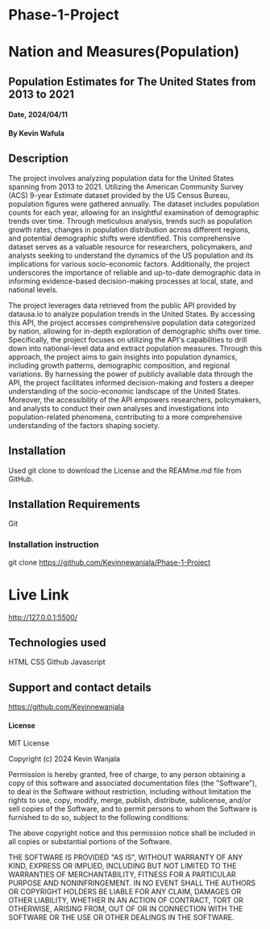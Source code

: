 
# Phase-1-Project

# Nation and Measures(Population) 

## Population Estimates for The United States from 2013 to 2021

#### Date, 2024/04/11

#### By Kevin Wafula

## Description

The project involves analyzing population data for the United States spanning from 2013 to 2021. Utilizing the American Community Survey (ACS) 9-year Estimate dataset provided by the US Census Bureau, population figures were gathered annually. The dataset includes population counts for each year, allowing for an insightful examination of demographic trends over time. Through meticulous analysis, trends such as population growth rates, changes in population distribution across different regions, and potential demographic shifts were identified. This comprehensive dataset serves as a valuable resource for researchers, policymakers, and analysts seeking to understand the dynamics of the US population and its implications for various socio-economic factors. Additionally, the project underscores the importance of reliable and up-to-date demographic data in informing evidence-based decision-making processes at local, state, and national levels.



The project leverages data retrieved from the public API provided by datausa.io to analyze population trends in the United States. By accessing this API, the project accesses comprehensive population data categorized by nation, allowing for in-depth exploration of demographic shifts over time. Specifically, the project focuses on utilizing the API's capabilities to drill down into national-level data and extract population measures. Through this approach, the project aims to gain insights into population dynamics, including growth patterns, demographic composition, and regional variations. By harnessing the power of publicly available data through the API, the project facilitates informed decision-making and fosters a deeper understanding of the socio-economic landscape of the United States. Moreover, the accessibility of the API empowers researchers, policymakers, and analysts to conduct their own analyses and investigations into population-related phenomena, contributing to a more comprehensive understanding of the factors shaping society.


## Installation
Used git clone to download the License and the REAMme.md file from GitHub.

## Installation Requirements
Git

### Installation instruction

git clone https://github.com/Kevinnewanjala/Phase-1-Project

# Live Link
http://127.0.0.1:5500/

## Technologies used
HTML
CSS
Github
Javascript

## Support and contact details
https://github.com/Kevinnewanjala

#### License
MIT License

Copyright (c) 2024 Kevin Wanjala

Permission is hereby granted, free of charge, to any person obtaining a copy
of this software and associated documentation files (the "Software"), to deal
in the Software without restriction, including without limitation the rights
to use, copy, modify, merge, publish, distribute, sublicense, and/or sell
copies of the Software, and to permit persons to whom the Software is
furnished to do so, subject to the following conditions:

The above copyright notice and this permission notice shall be included in all
copies or substantial portions of the Software.

THE SOFTWARE IS PROVIDED "AS IS", WITHOUT WARRANTY OF ANY KIND, EXPRESS OR
IMPLIED, INCLUDING BUT NOT LIMITED TO THE WARRANTIES OF MERCHANTABILITY,
FITNESS FOR A PARTICULAR PURPOSE AND NONINFRINGEMENT. IN NO EVENT SHALL THE
AUTHORS OR COPYRIGHT HOLDERS BE LIABLE FOR ANY CLAIM, DAMAGES OR OTHER
LIABILITY, WHETHER IN AN ACTION OF CONTRACT, TORT OR OTHERWISE, ARISING FROM,
OUT OF OR IN CONNECTION WITH THE SOFTWARE OR THE USE OR OTHER DEALINGS IN THE
SOFTWARE.
